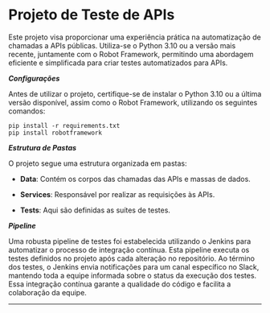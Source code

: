 # Projeto de Teste de APIs

Este projeto visa proporcionar uma experiência prática na automatização de chamadas a APIs públicas. Utiliza-se o Python 3.10 ou a versão mais recente, juntamente com o Robot Framework, permitindo uma abordagem eficiente e simplificada para criar testes automatizados para APIs.

***Configurações***

Antes de utilizar o projeto, certifique-se de instalar o Python 3.10 ou a última versão disponível, assim como o Robot Framework, utilizando os seguintes comandos:
```
pip install -r requirements.txt
pip install robotframework
```

***Estrutura de Pastas***

O projeto segue uma estrutura organizada em pastas:

- **Data**: Contém os corpos das chamadas das APIs e massas de dados.
  
- **Services**: Responsável por realizar as requisições às APIs.

- **Tests**: Aqui são definidas as suítes de testes.

***Pipeline***

Uma robusta pipeline de testes foi estabelecida utilizando o Jenkins para automatizar o processo de integração contínua. Esta pipeline executa os testes definidos no projeto após cada alteração no repositório. Ao término dos testes, o Jenkins envia notificações para um canal específico no Slack, mantendo toda a equipe informada sobre o status da execução dos testes. Essa integração contínua garante a qualidade do código e facilita a colaboração da equipe.

________________________________________________________________________________________________________________________________________________________________________________________________________________________________________________________________________________________________________________________
